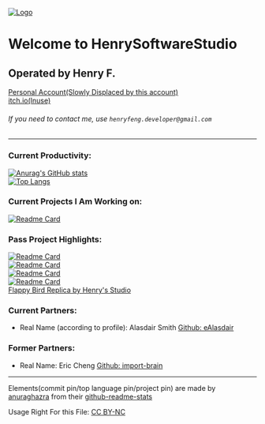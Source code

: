 [![Logo](https://user-images.githubusercontent.com/86927130/141529514-38cd9f88-7590-4241-92b0-9be5146b8c0b.png)](https://github.com/HenrySoftwareStudio)
# Welcome to HenrySoftwareStudio
## Operated by Henry F.
[Personal Account(Slowly Displaced by this account)](https://github.com/HenryFeng2)\
[itch.io(Inuse)](https://henrys-studio.itch.io/)
###### If you need to contact me, use `henryfeng.developer@gmail.com`
---
### Current Productivity:
[![Anurag's GitHub stats](https://github-readme-stats.vercel.app/api?username=HenrySoftwareStudio)](https://github.com/HenrySoftwareStudio?tab=repositories)\
[![Top Langs](https://github-readme-stats.vercel.app/api/top-langs/?username=HenrySoftwareStudio&layout=compact)](https://github.com/HenrySoftwareStudio?tab=repositories)
### Current Projects I Am Working on:
[![Readme Card](https://github-readme-stats.vercel.app/api/pin/?username=eAlasdair&repo=DVPathTracer)](https://github.com/eAlasdair/DVPathTracer)
### Pass Project Highlights:
[![Readme Card](https://github-readme-stats.vercel.app/api/pin/?username=HenrySoftwareStudio&repo=tic-tac-toe_board&show_owner=true)](https://github.com/HenrySoftwareStudio/tic-tac-toe_board)\
[![Readme Card](https://github-readme-stats.vercel.app/api/pin/?username=HenrySoftwareStudio&repo=Jeopardy&show_owner=true)](https://github.com/HenrySoftwareStudio/Jeopardy)\
[![Readme Card](https://github-readme-stats.vercel.app/api/pin/?username=import-brain&repo=basic_calc)](https://github.com/import-brain/basic_calc)\
[![Readme Card](https://github-readme-stats.vercel.app/api/pin/?username=HenrySoftwareStudio&repo=MathUIEngine)](https://henrysoftwarestudio.github.io/MathUIEngine/)\
[Flappy Bird Replica by Henry's Studio](https://henrys-studio.itch.io/flappy-bird-replica)
### Current Partners:
- Real Name (according to profile): Alasdair Smith [Github: eAlasdair](https://github.com/eAlasdair)
### Former Partners:
- Real Name: Eric Cheng  [Github: import-brain](https://github.com/import-brain)
---
Elements(commit pin/top language pin/project pin) are made by [anuraghazra](https://github.com/anuraghazra) from their [github-readme-stats](https://github.com/anuraghazra/github-readme-stats)

Usage Right For this File: [CC BY-NC](https://creativecommons.org/licenses/by-nc/4.0/)
